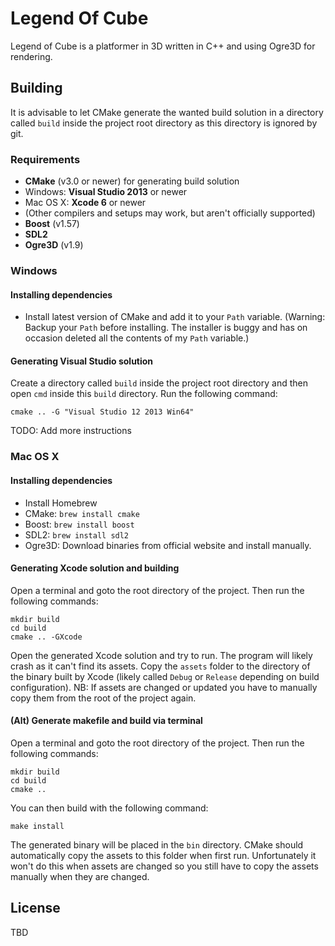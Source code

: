 # Legend Of Cube
Legend of Cube is a platformer in 3D written in C++ and using Ogre3D for rendering.

## Building
It is advisable to let CMake generate the wanted build solution in a directory called `build` inside the project root directory as this directory is ignored by git.

### Requirements
- __CMake__ (v3.0 or newer) for generating build solution
- Windows: __Visual Studio 2013__ or newer
- Mac OS X: __Xcode 6__ or newer
- (Other compilers and setups may work, but aren't officially supported)
- __Boost__ (v1.57)
- __SDL2__
- __Ogre3D__ (v1.9)

### Windows
#### Installing dependencies
- Install latest version of CMake and add it to your `Path` variable. (Warning: Backup your `Path` before installing. The installer is buggy and has on occasion deleted all the contents of my `Path` variable.)

#### Generating Visual Studio solution
Create a directory called `build` inside the project root directory and then open `cmd` inside this `build` directory. Run the following command:

	cmake .. -G "Visual Studio 12 2013 Win64"

TODO: Add more instructions

### Mac OS X
#### Installing dependencies
- Install Homebrew
- CMake: `brew install cmake`
- Boost: `brew install boost`
- SDL2: `brew install sdl2`
- Ogre3D: Download binaries from official website and install manually.

#### Generating Xcode solution and building
Open a terminal and goto the root directory of the project. Then run the following commands:

	mkdir build
	cd build
	cmake .. -GXcode

Open the generated Xcode solution and try to run. The program will likely crash as it can't find its assets. Copy the `assets` folder to the directory of the binary built by Xcode (likely called `Debug` or `Release` depending on build configuration). NB: If assets are changed or updated you have to manually copy them from the root of the project again.

#### (Alt) Generate makefile and build via terminal
Open a terminal and goto the root directory of the project. Then run the following commands:

	mkdir build
	cd build
	cmake ..

You can then build with the following command:

	make install

The generated binary will be placed in the `bin` directory. CMake should automatically copy the assets to this folder when first run. Unfortunately it won't do this when assets are changed so you still have to copy the assets manually when they are changed.

## License
TBD